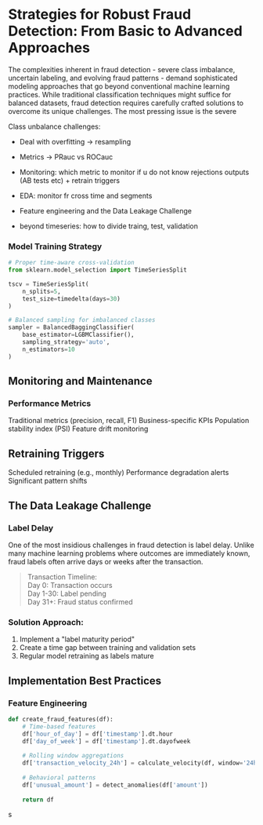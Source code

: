 # Strategies for Robust Fraud Detection: From Basic to Advanced Approaches
The complexities inherent in fraud detection - severe class imbalance, uncertain labeling, and evolving fraud patterns - demand sophisticated modeling approaches that go beyond conventional machine learning practices. While traditional classification techniques might suffice for balanced datasets, fraud detection requires carefully crafted solutions to overcome its unique challenges.
The most pressing issue is the severe 


Class unbalance challenges:
* Deal with overfitting -> resampling
* Metrics -> PRauc vs ROCauc 
* Monitoring: which metric to monitor if  u do not know rejections outputs (AB tests etc) + retrain triggers
* EDA: monitor fr cross time and segments
* Feature engineering and the Data Leakage Challenge


* beyond timeseries: how to divide traing, test, validation



### Model Training Strategy
```python
# Proper time-aware cross-validation
from sklearn.model_selection import TimeSeriesSplit

tscv = TimeSeriesSplit(
    n_splits=5,
    test_size=timedelta(days=30)
)

# Balanced sampling for imbalanced classes
sampler = BalancedBaggingClassifier(
    base_estimator=LGBMClassifier(),
    sampling_strategy='auto',
    n_estimators=10
)
```


## Monitoring and Maintenance
### Performance Metrics
Traditional metrics (precision, recall, F1)
Business-specific KPIs
Population stability index (PSI)
Feature drift monitoring

## Retraining Triggers
Scheduled retraining (e.g., monthly)
Performance degradation alerts
Significant pattern shifts


## The Data Leakage Challenge

### Label Delay
One of the most insidious challenges in fraud detection is label delay. Unlike many machine learning problems where outcomes are immediately known, fraud labels often arrive days or weeks after the transaction.
>Transaction Timeline:\
> Day 0: Transaction occurs\
> Day 1-30: Label pending\
> Day 31+: Fraud status confirmed

### Solution Approach:
1. Implement a "label maturity period"
2. Create a time gap between training and validation sets
3. Regular model retraining as labels mature

## Implementation Best Practices


### Feature Engineering

```python 
def create_fraud_features(df):
    # Time-based features
    df['hour_of_day'] = df['timestamp'].dt.hour
    df['day_of_week'] = df['timestamp'].dt.dayofweek
    
    # Rolling window aggregations
    df['transaction_velocity_24h'] = calculate_velocity(df, window='24h')
    
    # Behavioral patterns
    df['unusual_amount'] = detect_anomalies(df['amount'])
    
    return df
```
s